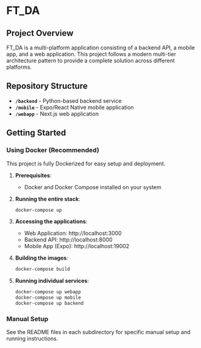 # FT_DA

## Project Overview

FT_DA is a multi-platform application consisting of a backend API, a mobile app, and a web application. This project follows a modern multi-tier architecture pattern to provide a complete solution across different platforms.

## Repository Structure

- **`/backend`** - Python-based backend service
- **`/mobile`** - Expo/React Native mobile application
- **`/webapp`** - Next.js web application

## Getting Started

### Using Docker (Recommended)

This project is fully Dockerized for easy setup and deployment.

1. **Prerequisites**:
   - Docker and Docker Compose installed on your system

2. **Running the entire stack**:
   ```bash
   docker-compose up
   ```

3. **Accessing the applications**:
   - Web Application: http://localhost:3000
   - Backend API: http://localhost:8000
   - Mobile App (Expo): http://localhost:19002

4. **Building the images**:
   ```bash
   docker-compose build
   ```

5. **Running individual services**:
   ```bash
   docker-compose up webapp
   docker-compose up mobile
   docker-compose up backend
   ```

### Manual Setup

See the README files in each subdirectory for specific manual setup and running instructions.
